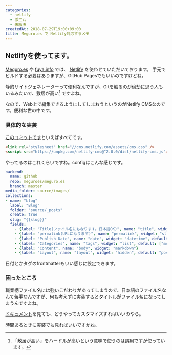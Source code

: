 ```yaml
---
categories: 
  - netlify
  - ポエム
  - 未解決
createdAt: 2018-07-29T19:00+09:00
title: Meguro.es で Netlify対応するメモ
---
```


## Netlifyを使ってます。

[Meguro.es](https://meguro.es/) や [fuya.info](https://fuya.info) では、 [Netlify](https://www.netlify.com/) を使わせていただいております。
手元でビルドする必要はありますが、GitHub Pagesでもいいのですけどね。

静的サイトジェネレーターって便利なんですが、Gitを触るのが億劫に思う人もいるみたいで、敷居が高い[^shikii] ですよね。

[^shikii]: 「敷居が高い」をハードルが高いという意味で使うのは誤用ですが使っています。

なので、Web上で編集できるようにしてしまおうというのがNetlify CMSなのです。便利な世の中です。

### 具体的な実装

[このコミットです](https://github.com/meguroes/meguro.es/commit/94273bbb0c49482fa29a2756561bdef19428103a)といえばすべてです。

```html
<link rel="stylesheet" href="//cms.netlify.com/assets/cms.css" />
<script src="https://unpkg.com/netlify-cms@^2.0.0/dist/netlify-cms.js"></script>
```

やってるのはこれくらいですね。configはこんな感じです。

```yaml
backend:
  name: github
  repo: meguroes/meguro.es
  branch: master
media_folder: source/images/
collections:
- name: "blog"
  label: "Blog"
  folder: "source/_posts"
  create: true
  slug: "{{slug}}"
  fields:
    - {label: "Title(ファイル名にもなります。日本語OK)", name: "title", widget: "string"}
    - {label: "permalink(URLになります)", name: "permalink", widget: "string", pattern: ["[a-z0-9-_]+", "[a-z0-9-_]+"]}
    - {label: "Publish Date", name: "date", widget: "datetime", default: "", format: "YYYY-MM-DD HH:mm:ss"}
    - {label: "Categories", name: "tags", widget: "list", default: ["meguroes"]}
    - {label: "Content", name: "body", widget: "markdown"}
    - {label: "Layout", name: "layout", widget: "hidden", default: "post"}
```

日付とかタグのfrontmatterもいい感じに設定できます。

### 困ったところ

職業柄ファイル名には強いこだわりがあってしまうので、日本語のファイル名なんて苦手なんですが、何も考えずに実装するとタイトルがファイル名になってしまうんですよね。

[ドキュメント](https://www.netlifycms.org/docs/configuration-options/#slug-type)を見ても、どうやってカスタマイズすればいいのやら。

時間あるときに実装でも見ればいいですかね。